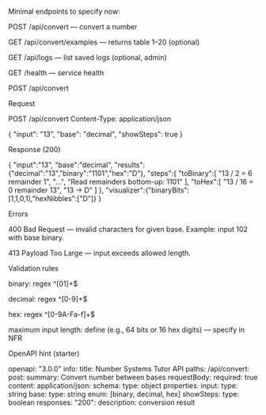 Minimal endpoints to specify now:

POST /api/convert — convert a number

GET /api/convert/examples — returns table 1–20 (optional)

GET /api/logs — list saved logs (optional, admin)

GET /health — service health

POST /api/convert

Request

POST /api/convert
Content-Type: application/json

{
  "input": "13",
  "base": "decimal",
  "showSteps": true
}


Response (200)

{
  "input":"13",
  "base":"decimal",
  "results":{"decimal":"13","binary":"1101","hex":"D"},
  "steps":{
    "toBinary":[ "13 / 2 = 6 remainder 1", "...", "Read remainders bottom-up: 1101" ],
    "toHex":[ "13 / 16 = 0 remainder 13", "13 -> D" ]
  },
  "visualizer":{"binaryBits":[1,1,0,1],"hexNibbles":["D"]}
}


Errors

400 Bad Request — invalid characters for given base. Example: input 102 with base binary.

413 Payload Too Large — input exceeds allowed length.

Validation rules

binary: regex ^[01]+$

decimal: regex ^[0-9]+$

hex: regex ^[0-9A-Fa-f]+$

maximum input length: define (e.g., 64 bits or 16 hex digits) — specify in NFR

OpenAPI hint (starter)

openapi: "3.0.0"
info:
  title: Number Systems Tutor API
paths:
  /api/convert:
    post:
      summary: Convert number between bases
      requestBody:
        required: true
        content:
          application/json:
            schema:
              type: object
              properties:
                input:
                  type: string
                base:
                  type: string
                  enum: [binary, decimal, hex]
                showSteps:
                  type: boolean
      responses:
        "200":
          description: conversion result